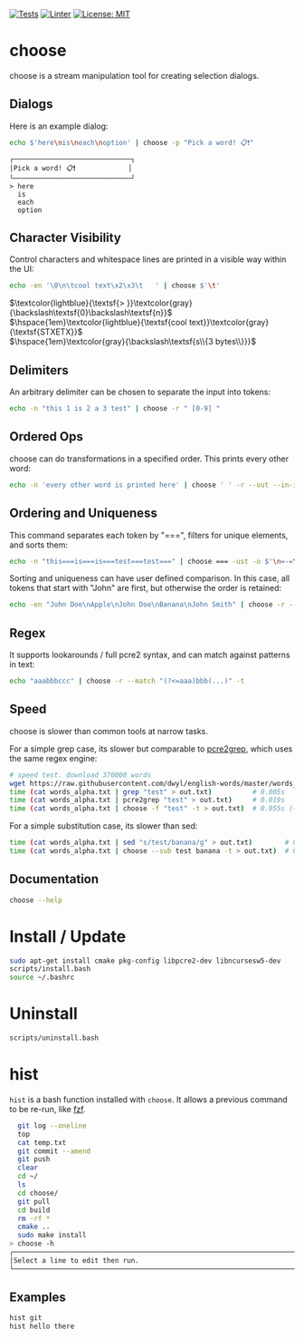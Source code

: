 [![Tests](https://github.com/jagprog5/choose/actions/workflows/tests.yml/badge.svg)](https://github.com/jagprog5/choose/actions/workflows/tests.yml)
[![Linter](https://github.com/jagprog5/choose/actions/workflows/cpp-linter.yml/badge.svg)](https://github.com/jagprog5/choose/actions/workflows/cpp-linter.yml)
[![License: MIT](https://img.shields.io/badge/License-MIT-yellow.svg)](https://opensource.org/licenses/MIT)

# choose

choose is a stream manipulation tool for creating selection dialogs.
## Dialogs

Here is an example dialog:

```bash
echo $'here\nis\neach\noption' | choose -p "Pick a word! 📋❗"
```
```
┌─────────────────────────────┐
│Pick a word! 📋❗             │
└─────────────────────────────┘
> here
  is
  each
  option
```
## Character Visibility

Control characters and whitespace lines are printed in a visible way within the UI:

```bash
echo -en '\0\n\tcool text\x2\x3\t   ' | choose $'\t'
```

[comment]: <> (this formatting + colors looks reasonable locally + various github themes)

$\textcolor{lightblue}{\textsf{> }}\textcolor{gray}{\backslash\textsf{0}\backslash\textsf{n}}$  
$\hspace{1em}\textcolor{lightblue}{\textsf{cool text}}\textcolor{gray}{\textsf{STXETX}}$  
$\hspace{1em}\textcolor{gray}{\backslash\textsf{s\\{3 bytes\\}}}$

## Delimiters

An arbitrary delimiter can be chosen to separate the input into tokens:

```bash
echo -n "this 1 is 2 a 3 test" | choose -r " [0-9] "
```
## Ordered Ops

choose can do transformations in a specified order. This prints every other word:

```bash
echo -n 'every other word is printed here' | choose ' ' -r --out --in-index=after -f '[02468]$' --sub '(.*) [0-9]+' '$1'
```

## Ordering and Uniqueness

This command separates each token by "===", filters for unique elements, and sorts them:

```bash
echo -n "this===is===is===test===test===" | choose === -ust -o $'\n=-=\n'
```

Sorting and uniqueness can have user defined comparison. In this case, all tokens that start with "John" are first, but otherwise the order is retained:

```bash
echo -en "John Doe\nApple\nJohn Doe\nBanana\nJohn Smith" | choose -r --comp-z $'^John[ a-zA-Z]*\0(?!John)' --comp-sort
```

## Regex

It supports lookarounds / full pcre2 syntax, and can match against patterns in text:

```bash
echo "aaabbbccc" | choose -r --match "(?<=aaa)bbb(...)" -t
```
## Speed

choose is slower than common tools at narrow tasks.

For a simple grep case, its slower but comparable to [pcre2grep](https://www.pcre.org/current/doc/html/pcre2grep.html), which uses the same regex engine:

```bash
# speed test. download 370000 words
wget https://raw.githubusercontent.com/dwyl/english-words/master/words_alpha.txt
time (cat words_alpha.txt | grep "test" > out.txt)          # 0.005s
time (cat words_alpha.txt | pcre2grep "test" > out.txt)     # 0.019s
time (cat words_alpha.txt | choose -f "test" -t > out.txt)  # 0.055s (~2 to 4 times slower that pcre2grep)
```

For a simple substitution case, its slower than sed:

```bash
time (cat words_alpha.txt | sed "s/test/banana/g" > out.txt)        # 0.055s
time (cat words_alpha.txt | choose --sub test banana -t > out.txt)  # 0.293s (~5 times slower than sed)
```

## Documentation

```bash
choose --help
```
# Install / Update

```bash
sudo apt-get install cmake pkg-config libpcre2-dev libncursesw5-dev
scripts/install.bash
source ~/.bashrc
```
# Uninstall

```bash
scripts/uninstall.bash
```
# hist

`hist` is a bash function installed with `choose`. It allows a previous command to be re-run, like [fzf](https://github.com/junegunn/fzf).

```bash
  git log --oneline
  top
  cat temp.txt
  git commit --amend
  git push
  clear
  cd ~/
  ls
  cd choose/
  git pull
  cd build
  rm -rf *
  cmake ..
  sudo make install
> choose -h
┌────────────────────────────────────────────────────────────────────────────────┐
│Select a line to edit then run.                                                 │
└────────────────────────────────────────────────────────────────────────────────┘
```
## Examples

```bash
hist git
hist hello there
```
